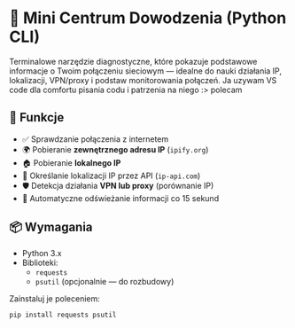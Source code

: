 # 📡 Mini Centrum Dowodzenia (Python CLI)

Terminalowe narzędzie diagnostyczne, które pokazuje podstawowe informacje o Twoim połączeniu sieciowym — idealne do nauki działania IP, lokalizacji, VPN/proxy i podstaw monitorowania połączeń. Ja uzywam VS code dla comfortu pisania codu i patrzenia na niego :> polecam

## 🔧 Funkcje

- ✅ Sprawdzanie połączenia z internetem
- 🌍 Pobieranie **zewnętrznego adresu IP** (`ipify.org`)
- 🏠 Pobieranie **lokalnego IP**
- 📍 Określanie lokalizacji IP przez API (`ip-api.com`)
- 🛡️ Detekcja działania **VPN lub proxy** (porównanie IP)
- 🔁 Automatyczne odświeżanie informacji co 15 sekund

## 📦 Wymagania

- Python 3.x
- Biblioteki:
  - `requests`
  - `psutil` (opcjonalnie — do rozbudowy)

Zainstaluj je poleceniem:
```bash
pip install requests psutil
